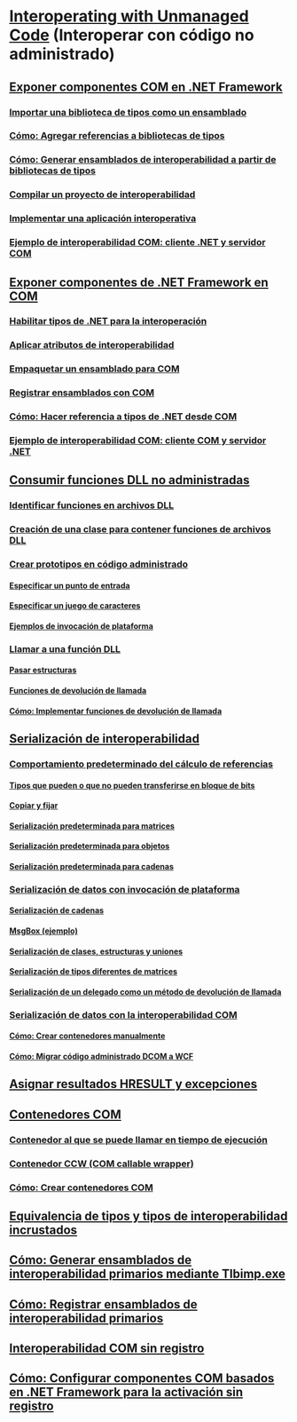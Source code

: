 # [Interoperating with Unmanaged Code](index.md) (Interoperar con código no administrado)
## [Exponer componentes COM en .NET Framework](exposing-com-components.md)
### [Importar una biblioteca de tipos como un ensamblado](importing-a-type-library-as-an-assembly.md)
### [Cómo: Agregar referencias a bibliotecas de tipos](how-to-add-references-to-type-libraries.md)
### [Cómo: Generar ensamblados de interoperabilidad a partir de bibliotecas de tipos](how-to-generate-interop-assemblies-from-type-libraries.md)
### [Compilar un proyecto de interoperabilidad](compiling-an-interop-project.md)
### [Implementar una aplicación interoperativa](deploying-an-interop-application.md)
### [Ejemplo de interoperabilidad COM: cliente .NET y servidor COM](com-interop-sample-net-client-and-com-server.md)
## [Exponer componentes de .NET Framework en COM](exposing-dotnet-components-to-com.md)
### [Habilitar tipos de .NET para la interoperación](qualifying-net-types-for-interoperation.md)
### [Aplicar atributos de interoperabilidad](applying-interop-attributes.md)
### [Empaquetar un ensamblado para COM](packaging-an-assembly-for-com.md)
### [Registrar ensamblados con COM](registering-assemblies-with-com.md)
### [Cómo: Hacer referencia a tipos de .NET desde COM](how-to-reference-net-types-from-com.md)
### [Ejemplo de interoperabilidad COM: cliente COM y servidor .NET](com-interop-sample-com-client-and-net-server.md)
## [Consumir funciones DLL no administradas](consuming-unmanaged-dll-functions.md)
### [Identificar funciones en archivos DLL](identifying-functions-in-dlls.md)
### [Creación de una clase para contener funciones de archivos DLL](creating-a-class-to-hold-dll-functions.md)
### [Crear prototipos en código administrado](creating-prototypes-in-managed-code.md)
#### [Especificar un punto de entrada](specifying-an-entry-point.md)
#### [Especificar un juego de caracteres](specifying-a-character-set.md)
#### [Ejemplos de invocación de plataforma](platform-invoke-examples.md)
### [Llamar a una función DLL](calling-a-dll-function.md)
#### [Pasar estructuras](passing-structures.md)
#### [Funciones de devolución de llamada](callback-functions.md)
#### [Cómo: Implementar funciones de devolución de llamada](how-to-implement-callback-functions.md)
## [Serialización de interoperabilidad](interop-marshaling.md)
### [Comportamiento predeterminado del cálculo de referencias](default-marshaling-behavior.md)
#### [Tipos que pueden o que no pueden transferirse en bloque de bits](blittable-and-non-blittable-types.md)
#### [Copiar y fijar](copying-and-pinning.md)
#### [Serialización predeterminada para matrices](default-marshaling-for-arrays.md)
#### [Serialización predeterminada para objetos](default-marshaling-for-objects.md)
#### [Serialización predeterminada para cadenas](default-marshaling-for-strings.md)
### [Serialización de datos con invocación de plataforma](marshaling-data-with-platform-invoke.md)
#### [Serialización de cadenas](marshaling-strings.md)
#### [MsgBox (ejemplo)](msgbox-sample.md)
#### [Serialización de clases, estructuras y uniones](marshaling-classes-structures-and-unions.md)
#### [Serialización de tipos diferentes de matrices](marshaling-different-types-of-arrays.md)
#### [Serialización de un delegado como un método de devolución de llamada](marshaling-a-delegate-as-a-callback-method.md)
### [Serialización de datos con la interoperabilidad COM](marshaling-data-with-com-interop.md)
#### [Cómo: Crear contenedores manualmente](how-to-create-wrappers-manually.md)
#### [Cómo: Migrar código administrado DCOM a WCF](how-to-migrate-managed-code-dcom-to-wcf.md)
## [Asignar resultados HRESULT y excepciones](how-to-map-hresults-and-exceptions.md)
## [Contenedores COM](com-wrappers.md)
### [Contenedor al que se puede llamar en tiempo de ejecución](runtime-callable-wrapper.md)
### [Contenedor CCW (COM callable wrapper)](com-callable-wrapper.md)
### [Cómo: Crear contenedores COM](how-to-create-com-wrappers.md)
## [Equivalencia de tipos y tipos de interoperabilidad incrustados](type-equivalence-and-embedded-interop-types.md)
## [Cómo: Generar ensamblados de interoperabilidad primarios mediante Tlbimp.exe](how-to-generate-primary-interop-assemblies-using-tlbimp-exe.md)
## [Cómo: Registrar ensamblados de interoperabilidad primarios](how-to-register-primary-interop-assemblies.md)
## [Interoperabilidad COM sin registro](registration-free-com-interop.md)
## [Cómo: Configurar componentes COM basados en .NET Framework para la activación sin registro](configure-net-framework-based-com-components-for-reg.md)
